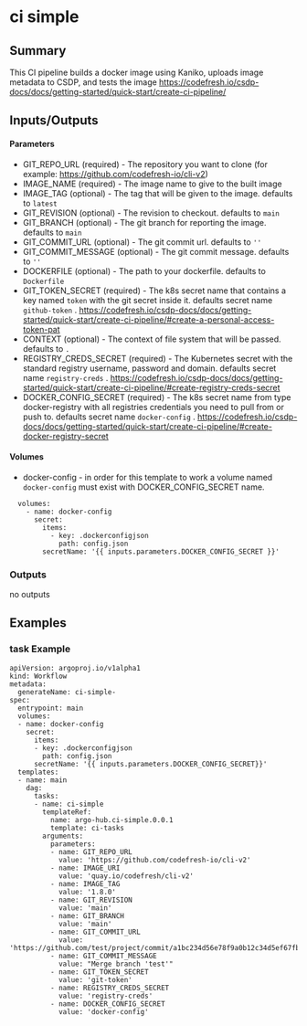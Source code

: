 # ci simple

## Summary
                 
This CI pipeline builds a docker image using Kaniko, uploads image metadata to CSDP, and tests the image
https://codefresh.io/csdp-docs/docs/getting-started/quick-start/create-ci-pipeline/


## Inputs/Outputs

#### Parameters
* GIT_REPO_URL (required) - The repository you want to clone (for example: https://github.com/codefresh-io/cli-v2)
* IMAGE_NAME (required) - The image name to give to the built image
* IMAGE_TAG (optional) - The tag that will be given to the image. defaults to `latest`
* GIT_REVISION (optional) - The revision to checkout. defaults to `main`
* GIT_BRANCH (optional) - The git branch for reporting the image. defaults to `main`
* GIT_COMMIT_URL (optional) - The git commit url. defaults to `''`
* GIT_COMMIT_MESSAGE (optional) - The git commit message. defaults to `''`
* DOCKERFILE (optional) - The path to your dockerfile. defaults to `Dockerfile`
* GIT_TOKEN_SECRET (required) - The k8s secret name that contains a key named `token` with the git secret inside it. defaults secret name `github-token` . https://codefresh.io/csdp-docs/docs/getting-started/quick-start/create-ci-pipeline/#create-a-personal-access-token-pat
* CONTEXT (optional) - The context of file system that will be passed. defaults to `.`
* REGISTRY_CREDS_SECRET (required) - The Kubernetes secret with the standard registry username, password and domain. defaults secret name `registry-creds` . https://codefresh.io/csdp-docs/docs/getting-started/quick-start/create-ci-pipeline/#create-registry-creds-secret
* DOCKER_CONFIG_SECRET (required) - The k8s secret name from type docker-registry with all registries credentials you need to pull from or push to. defaults secret name `docker-config` . https://codefresh.io/csdp-docs/docs/getting-started/quick-start/create-ci-pipeline/#create-docker-registry-secret

#### Volumes 
* docker-config - in order for this template to work a volume named `docker-config` must exist with DOCKER_CONFIG_SECRET name.
```
  volumes:
    - name: docker-config
      secret:
        items:
          - key: .dockerconfigjson
            path: config.json
        secretName: '{{ inputs.parameters.DOCKER_CONFIG_SECRET }}'
```
  
### Outputs
no outputs

## Examples

### task Example
```
apiVersion: argoproj.io/v1alpha1
kind: Workflow
metadata:
  generateName: ci-simple-
spec:
  entrypoint: main
  volumes:
  - name: docker-config
    secret:
      items:
      - key: .dockerconfigjson
        path: config.json
      secretName: '{{ inputs.parameters.DOCKER_CONFIG_SECRET}}'
  templates:
  - name: main
    dag:
      tasks:
      - name: ci-simple
        templateRef:
          name: argo-hub.ci-simple.0.0.1
          template: ci-tasks
        arguments:
          parameters:
          - name: GIT_REPO_URL
            value: 'https://github.com/codefresh-io/cli-v2'
          - name: IMAGE_URI
            value: 'quay.io/codefresh/cli-v2'
          - name: IMAGE_TAG
            value: '1.8.0'
          - name: GIT_REVISION
            value: 'main'
          - name: GIT_BRANCH
            value: 'main'
          - name: GIT_COMMIT_URL
            value: 'https://github.com/test/project/commit/a1bc234d56e78f9a0b12c34d5ef67fba89d01ea2'
          - name: GIT_COMMIT_MESSAGE
            value: "Merge branch 'test'"
          - name: GIT_TOKEN_SECRET
            value: 'git-token'
          - name: REGISTRY_CREDS_SECRET
            value: 'registry-creds'
          - name: DOCKER_CONFIG_SECRET
            value: 'docker-config'
```
